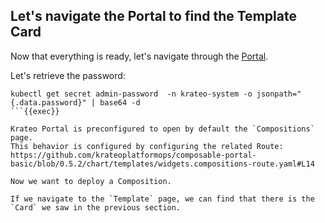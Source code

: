 ## Let's navigate the Portal to find the Template Card

Now that everything is ready, let's navigate through the [Portal]({{TRAFFIC_HOST1_30082}}/strategies).

Let's retrieve the password:

```plain
kubectl get secret admin-password  -n krateo-system -o jsonpath="{.data.password}" | base64 -d
```{{exec}}

Krateo Portal is preconfigured to open by default the `Compositions` page.
This behavior is configured by configuring the related Route: https://github.com/krateoplatformops/composable-portal-basic/blob/0.5.2/chart/templates/widgets.compositions-route.yaml#L14

Now we want to deploy a Composition.

If we navigate to the `Template` page, we can find that there is the `Card` we saw in the previous section.